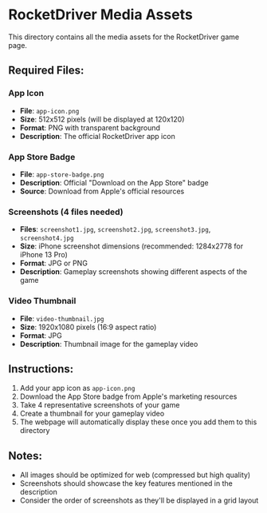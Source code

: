 # RocketDriver Media Assets

This directory contains all the media assets for the RocketDriver game page.

## Required Files:

### App Icon
- **File**: `app-icon.png`
- **Size**: 512x512 pixels (will be displayed at 120x120)
- **Format**: PNG with transparent background
- **Description**: The official RocketDriver app icon

### App Store Badge
- **File**: `app-store-badge.png`
- **Description**: Official "Download on the App Store" badge
- **Source**: Download from Apple's official resources

### Screenshots (4 files needed)
- **Files**: `screenshot1.jpg`, `screenshot2.jpg`, `screenshot3.jpg`, `screenshot4.jpg`
- **Size**: iPhone screenshot dimensions (recommended: 1284x2778 for iPhone 13 Pro)
- **Format**: JPG or PNG
- **Description**: Gameplay screenshots showing different aspects of the game

### Video Thumbnail
- **File**: `video-thumbnail.jpg`
- **Size**: 1920x1080 pixels (16:9 aspect ratio)
- **Format**: JPG
- **Description**: Thumbnail image for the gameplay video

## Instructions:
1. Add your app icon as `app-icon.png`
2. Download the App Store badge from Apple's marketing resources
3. Take 4 representative screenshots of your game
4. Create a thumbnail for your gameplay video
5. The webpage will automatically display these once you add them to this directory

## Notes:
- All images should be optimized for web (compressed but high quality)
- Screenshots should showcase the key features mentioned in the description
- Consider the order of screenshots as they'll be displayed in a grid layout